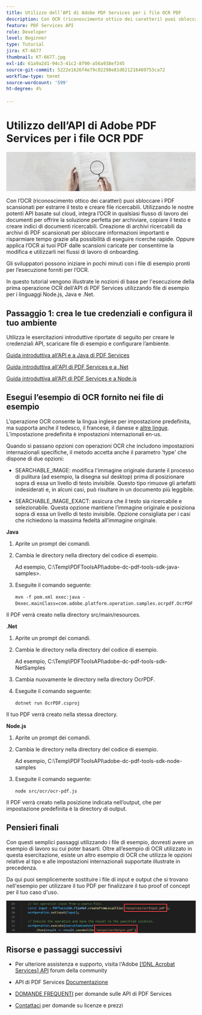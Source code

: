 ```yaml
---
title: Utilizzo dell’API di Adobe PDF Services per i file OCR PDF
description: Con OCR (riconoscimento ottico dei caratteri) puoi sbloccare i PDF scansionati per estrarre il testo e creare file ricercabili
feature: PDF Services API
role: Developer
level: Beginner
type: Tutorial
jira: KT-6677
thumbnail: KT-6677.jpg
exl-id: 61a9a2d1-94c3-41c2-8f90-a56a938ef245
source-git-commit: 5222e1626f4e79c02298e81d621216469753ca72
workflow-type: tm+mt
source-wordcount: '599'
ht-degree: 4%

---
```


# Utilizzo dell’API di Adobe PDF Services per i file OCR PDF

![Crea immagine PDF Hero](assets/OCR_hero.jpg)

Con l’OCR (riconoscimento ottico dei caratteri) puoi sbloccare i PDF scansionati per estrarre il testo e creare file ricercabili. Utilizzando le nostre potenti API basate sul cloud, integra l’OCR in qualsiasi flusso di lavoro dei documenti per offrire la soluzione perfetta per archiviare, copiare il testo e creare indici di documenti ricercabili. Creazione di archivi ricercabili da archivi di PDF scansionati per sbloccare informazioni importanti e risparmiare tempo grazie alla possibilità di eseguire ricerche rapide. Oppure applica l’OCR ai tuoi PDF dalle scansioni caricate per consentirne la modifica e utilizzarli nei flussi di lavoro di onboarding.

Gli sviluppatori possono iniziare in pochi minuti con i file di esempio pronti per l’esecuzione forniti per l’OCR.

In questo tutorial vengono illustrate le nozioni di base per l&#39;esecuzione della prima operazione OCR dell&#39;API di PDF Services utilizzando file di esempio per i linguaggi Node.js, Java e .Net.

## Passaggio 1: crea le tue credenziali e configura il tuo ambiente

Utilizza le esercitazioni introduttive riportate di seguito per creare le credenziali API, scaricare file di esempio e configurare l’ambiente.

[Guida introduttiva all’API e a Java di PDF Services](gettingstartedjava.md)

[Guida introduttiva all&#39;API di PDF Services e a .Net](gettingstartednet.md)

[Guida introduttiva all’API di PDF Services e a Node.js](createpdffromhtml.md)

## Esegui l’esempio di OCR fornito nei file di esempio

L’operazione OCR consente la lingua inglese per impostazione predefinita, ma supporta anche il tedesco, il francese, il danese e [altre lingue](https://opensource.adobe.com/pdftools-sdk-docs/release/latest/howtos.html#ocr-with-explicit-language). L’impostazione predefinita è impostazioni internazionali en-us.

Quando si passano opzioni con operazioni OCR che includono impostazioni internazionali specifiche, il metodo accetta anche il parametro &#39;type&#39; che dispone di due opzioni:

* SEARCHABLE_IMAGE: modifica l&#39;immagine originale durante il processo di pulitura (ad esempio, la disegna sul desktop) prima di posizionare sopra di essa un livello di testo invisibile. Questo tipo rimuove gli artefatti indesiderati e, in alcuni casi, può risultare in un documento più leggibile.

* SEARCHABLE_IMAGE_EXACT: assicura che il testo sia ricercabile e selezionabile. Questa opzione mantiene l’immagine originale e posiziona sopra di essa un livello di testo invisibile. Opzione consigliata per i casi che richiedono la massima fedeltà all’immagine originale.

**Java**

1. Aprite un prompt dei comandi.

1. Cambia le directory nella directory del codice di esempio.

   Ad esempio, C:\Temp\PDFToolsAPI\adobe-dc-pdf-tools-sdk-java-samples>.

1. Eseguite il comando seguente:

   `mvn -f pom.xml exec:java -Dexec.mainClass=com.adobe.platform.operation.samples.ocrpdf.OcrPDF`

Il PDF verrà creato nella directory src/main/resources.

**.Net**

1. Aprite un prompt dei comandi.

1. Cambia le directory nella directory del codice di esempio.

   Ad esempio, C:\Temp\PDFToolsAPI\adobe-dc-pdf-tools-sdk-NetSamples

1. Cambia nuovamente le directory nella directory OcrPDF.

1. Eseguite il comando seguente:

   `dotnet run OcrPDF.csproj`

Il tuo PDF verrà creato nella stessa directory.

**Node.js**

1. Aprite un prompt dei comandi.

1. Cambia le directory nella directory del codice di esempio.

   Ad esempio, C:\Temp\PDFToolsAPI\adobe-dc-pdf-tools-sdk-node-samples

1. Eseguite il comando seguente:

   `node src/ocr/ocr-pdf.js`

Il PDF verrà creato nella posizione indicata nell’output, che per impostazione predefinita è la directory di output.

## Pensieri finali

Con questi semplici passaggi utilizzando i file di esempio, dovresti avere un esempio di lavoro su cui poter basarti. Oltre all’esempio di OCR utilizzato in questa esercitazione, esiste un altro esempio di OCR che utilizza le opzioni relative al tipo e alle impostazioni internazionali supportate illustrate in precedenza.

Da qui puoi semplicemente sostituire i file di input e output che si trovano nell&#39;esempio per utilizzare il tuo PDF per finalizzare il tuo proof of concept per il tuo caso d&#39;uso.

![Proof of Concept](assets/OCR_poc.png)

## Risorse e passaggi successivi

* Per ulteriore assistenza e supporto, visita l&#39;Adobe [[!DNL Acrobat Services] API](https://community.adobe.com/t5/document-cloud-sdk/bd-p/Document-Cloud-SDK?page=1&amp;sort=latest_replies&amp;filter=all) forum della community

* API di PDF Services [Documentazione](https://www.adobe.com/go/pdftoolsapi_doc)

* [DOMANDE FREQUENTI](https://community.adobe.com/t5/document-cloud-sdk/faq-for-document-services-pdf-tools-api/m-p/10726197) per domande sulle API di PDF Services

* [Contattaci](https://www.adobe.com/go/pdftoolsapi_requestform) per domande su licenze e prezzi

